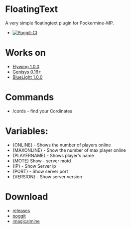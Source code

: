 # FloatingText

A very simple floatingtext plugin for Pockermine-MP.
- [![Poggit-CI](https://poggit.pmmp.io/ci.badge/ApexDevelops/FloatingText/FloatingText)](https://poggit.pmmp.io/ci/ApexDevelops/FloatingText/FloatingText)

# Works on
- [Elywing 1.0.0](https://github.com/H4PM/Elywing)
- [Genisys 0.16+](https://github.com/iTXTech/Genisys)
- [BlueLight 1.0.0](https://github.com/BlueLightJapan/BlueLight)

# Commands 
- /cords - find your Cordinates

# Variables:
- {ONLINE} - Shows the number of players online
- {MAXONLINE} - Show the number of max player online
- {PLAYERNAME} - Shows player's name
- {MOTE} Show - server motd
- {IP} - Show Server ip
- {PORT} - Show server port
- {VERSION} - Show server version

# Download

- [releases](https://github.com/ApexDevelops/FloatingText/releases)
- [poggit](https://poggit.pmmp.io/ci/ApexDevelops/FloatingText/FloatingText)
- [imagicalmine](https://www.imagicalmine.gq/community/plugins/floatingtext.644/)
